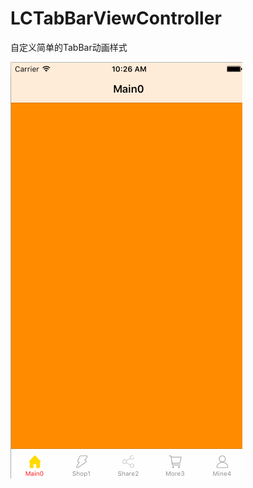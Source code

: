 # LCTabBarViewController
自定义简单的TabBar动画样式

![image](https://github.com/wanglunchang/LCTabBarViewController/blob/master/LCTabBarViewController/LCTabBarViewController/tab.gif)
